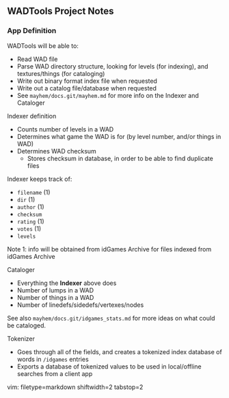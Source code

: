 ## WADTools Project Notes ##

### App Definition ###
WADTools will be able to:
- Read WAD file
- Parse WAD directory structure, looking for levels (for indexing), and
  textures/things (for cataloging)
- Write out binary format index file when requested
- Write out a catalog file/database when requested
- See `mayhem/docs.git/mayhem.md` for more info on the Indexer and Cataloger

Indexer definition
- Counts number of levels in a WAD
- Determines what game the WAD is for (by level number, and/or things in WAD)
- Determines WAD checksum
  - Stores checksum in database, in order to be able to find duplicate files

Indexer keeps track of:
- `filename` (1)
- `dir` (1)
- `author` (1)
- `checksum`
- `rating` (1)
- `votes` (1)
- `levels`

Note 1: info will be obtained from idGames Archive for files indexed from
idGames Archive

Cataloger
- Everything the **Indexer** above does
- Number of lumps in a WAD
- Number of things in a WAD
- Number of linedefs/sidedefs/vertexes/nodes

See also `mayhem/docs.git/idgames_stats.md` for more ideas on what could be
cataloged.

Tokenizer
- Goes through all of the fields, and creates a tokenized index database of
  words in `/idgames` entries
- Exports a database of tokenized values to be used in local/offline searches
  from a client app

vim: filetype=markdown shiftwidth=2 tabstop=2
